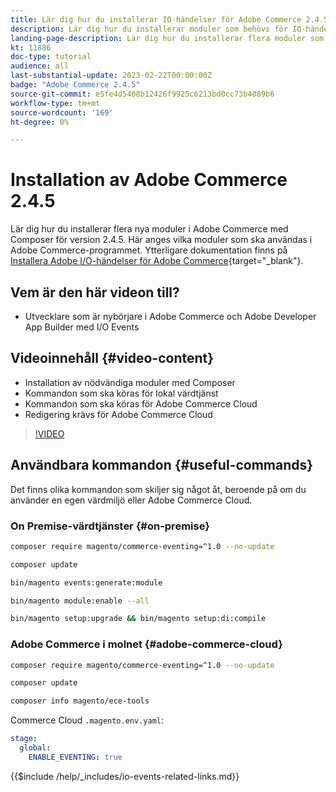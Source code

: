```yaml
---
title: Lär dig hur du installerar IO-händelser för Adobe Commerce 2.4.5
description: Lär dig hur du installerar moduler som behövs för IO-händelser i Adobe Commerce 2.4.5 för användning i Adobe Developer App Builder
landing-page-description: Lär dig hur du installerar flera moduler som behövs för Adobe Commerce 2.4.5 med Composer.
kt: 11886
doc-type: tutorial
audience: all
last-substantial-update: 2023-02-22T00:00:00Z
badge: "Adobe Commerce 2.4.5"
source-git-commit: e5fe4d5408b12426f9925c6213bd0cc73b4089b6
workflow-type: tm+mt
source-wordcount: '169'
ht-degree: 0%

---
```



# Installation av Adobe Commerce 2.4.5

Lär dig hur du installerar flera nya moduler i Adobe Commerce med Composer för version 2.4.5. Här anges vilka moduler som ska användas i Adobe Commerce-programmet. Ytterligare dokumentation finns på [Installera Adobe I/O-händelser för Adobe Commerce](https://developer.adobe.com/commerce/events/get-started/installation/){target="_blank"}.

## Vem är den här videon till?

* Utvecklare som är nybörjare i Adobe Commerce och Adobe Developer App Builder med I/O Events

## Videoinnehåll {#video-content}

* Installation av nödvändiga moduler med Composer
* Kommandon som ska köras för lokal värdtjänst
* Kommandon som ska köras för Adobe Commerce Cloud
* Redigering krävs för Adobe Commerce Cloud

>[!VIDEO](https://video.tv.adobe.com/v/3415794)

## Användbara kommandon {#useful-commands}

Det finns olika kommandon som skiljer sig något åt, beroende på om du använder en egen värdmiljö eller Adobe Commerce Cloud.

### On Premise-värdtjänster {#on-premise}

```bash
composer require magento/commerce-eventing=^1.0 --no-update

composer update

bin/magento events:generate:module

bin/magento module:enable --all

bin/magento setup:upgrade && bin/magento setup:di:compile
```

### Adobe Commerce i molnet {#adobe-commerce-cloud}

```bash
composer require magento/commerce-eventing=^1.0 --no-update

composer update

composer info magento/ece-tools
```

Commerce Cloud `.magento.env.yaml`:

```yaml
stage:
  global:
    ENABLE_EVENTING: true
```

{{$include /help/_includes/io-events-related-links.md}}
